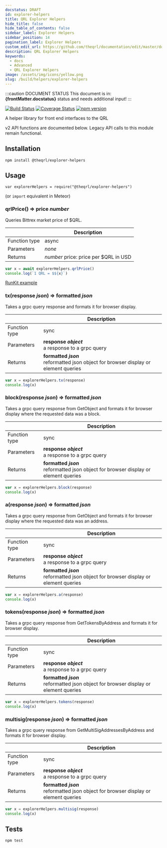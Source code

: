 ```yaml
---
docstatus: DRAFT
id: explorer-helpers
title: QRL Explorer Helpers
hide_title: false
hide_table_of_contents: false
sidebar_label: Explorer Helpers
sidebar_position: 14
pagination_label: Explorer Helpers
custom_edit_url: https://github.com/theqrl/documentation/edit/master/docs/basics/what-is-qrl.md
description: QRL Explorer Helpers
keywords:
  - docs
  - Advanced
  - QRL Explorer Helpers
image: /assets/img/icons/yellow.png
slug: /build/helpers/explorer-helpers
---
```


:::caution DOCUMENT STATUS 
<span>This document is in: <b>{frontMatter.docstatus}</b> status and needs additional input!</span>
:::





[![Build Status](https://travis-ci.org/theQRL/explorer-helpers.svg?branch=master)](https://travis-ci.org/theQRL/explorer-helpers) [![Coverage Status](https://coveralls.io/repos/github/theQRL/explorer-helpers/badge.svg?branch=master)](https://coveralls.io/github/theQRL/explorer-helpers?branch=master) [![npm version](https://badge.fury.io/js/%40theqrl%2Fexplorer-helpers.svg)](https://badge.fury.io/js/%40theqrl%2Fexplorer-helpers)

A helper library for front end interfaces to the QRL

v2 API functions are documented below. Legacy API calls to this module remain functional.

## Installation

  `npm install @theqrl/explorer-helpers`

## Usage

`var explorerHelpers = require("@theqrl/explorer-helpers")`

(or `import` equivalent in Meteor)

### qrlPrice() => price _number_

Queries Bittrex market price of $QRL.

|   | Description |
| --- | --- |
| Function type | async                          |
| Parameters    | _none_                         |
| Returns       | _number_ price: price per $QRL in USD |

```javascript
var x = await explorerHelpers.qrlPrice()
console.log(`1 QRL = $${x}`)
```
[RunKit example](https://runkit.com/jplomas/5ae04b2b291cdd0011f7a1a6)

### tx(response _json_) => formatted _json_

Takes a grpc query response and formats it for browser display.

|   | Description |
| --- | --- |
| Function type | sync                       |
| Parameters    | **response _object_**<br />a response to a grpc query |
| Returns       | **formatted _json_**<br />reformatted json object for browser display or element queries |

```javascript
var x = explorerHelpers.tx(response)
console.log(x)
```

### block(response _json_) => formatted _json_

Takes a grpc query response from GetObject and formats it for browser display where the requested data was a block.

|   | Description |
| --- | --- |
| Function type | sync                       |
| Parameters    | **response _object_**<br />a response to a grpc query |
| Returns       | **formatted _json_**<br />reformatted json object for browser display or element queries |

```javascript
var x = explorerHelpers.block(response)
console.log(x)
```

### a(response _json_) => formatted _json_ 

Takes a grpc query response from GetObject and formats it for browser display where the requested data was an address.

|   | Description |
| --- | --- |
| Function type | sync                       |
| Parameters    | **response _object_**<br />a response to a grpc query |
| Returns       | **formatted _json_**<br />reformatted json object for browser display or element queries |

```javascript
var x = explorerHelpers.a(response)
console.log(x)
```

### tokens(response _json_) => formatted _json_ 

Takes a grpc query response from GetTokensByAddress and formats it for browser display.

|   | Description |
| --- | --- |
| Function type | sync                          |
| Parameters    | **response _object_**<br />a response to a grpc query |
| Returns       | **formatted _json_**<br />reformatted json object for browser display or element queries |

```javascript
var x = explorerHelpers.tokens(response)
console.log(x)
```

### multisig(response _json_) => formatted _json_ 

Takes a grpc query response from GetMultiSigAddressesByAddress and formats it for browser display.

|   | Description |
| --- | --- |
| Function type | sync                          |
| Parameters    | **response _object_**<br />a response to a grpc query |
| Returns       | **formatted _json_**<br />reformatted json object for browser display or element queries |

```javascript
var x = explorerHelpers.multisig(response)
console.log(x)
```

## Tests

  `npm test`